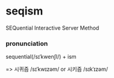 # seqism
SEQuential Interactive Server Method

### pronunciation
sequential(/sɪˈkwenʃl/) + ism

=> 시퀴즘 /sɪˈkwɪzəm/ or 시키즘 /sɪkˈɪzəm/
